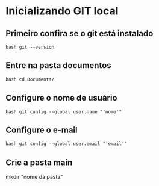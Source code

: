 # Inicializando GIT local #

## Primeiro confira se o git está instalado ##

``bash
git --version``

## Entre na pasta documentos ##

``bash
cd Documents/``

## Configure o nome de usuário ##

``bash
git config --global user.name "'nome'"``

## Configure o e-mail ##

``bash
git config --global user.email "'email'" ``

## Crie a pasta main ##

mkdir "nome da pasta"
